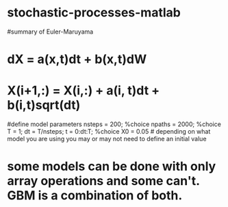 # stochastic-processes-matlab

#summary of Euler-Maruyama
# dX = a(x,t)dt + b(x,t)dW
# X(i+1,:) = X(i,:) + a(i, t)dt + b(i,t)sqrt(dt)


#define model parameters
nsteps = 200; %choice
npaths = 2000; %choice
T = 1; dt = T/nsteps; t = 0:dt:T; %choice 
X0 = 0.05 # depending on what model you are using you may or may not need to define an initial value

# some models can be done with only array operations and some can't. GBM is a combination of both. 









